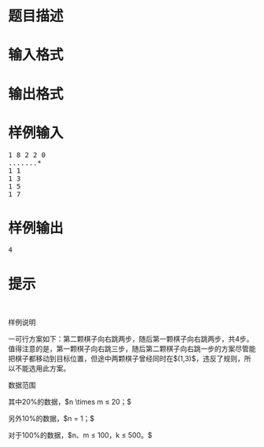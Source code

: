 

# 题目描述



# 输入格式



# 输出格式



# 样例输入


<pre>1 8 2 2 0
.......*
1 1
1 3
1 5
1 7</pre>

# 样例输出


<pre>4</pre>

# 提示


<p>
<br/>
</p>
<p>
样例说明
</p>
<p>
一可行方案如下：第二颗棋子向右跳两步，随后第一颗棋子向右跳两步，共4步。值得注意的是，第一颗棋子向右跳三步，随后第二颗棋子向右跳一步的方案尽管能把棋子都移动到目标位置，但途中两颗棋子曾经同时在$(1,3)$，违反了规则，所以不能选用此方案。
</p>
<p>
数据范围
</p>
<p>
其中20%的数据，$n \times m ≤ 20；$
</p>
<p>
另外10%的数据，$n = 1；$
</p>
<p>
对于100%的数据，$n、m ≤ 100，k ≤ 500。$
</p>
